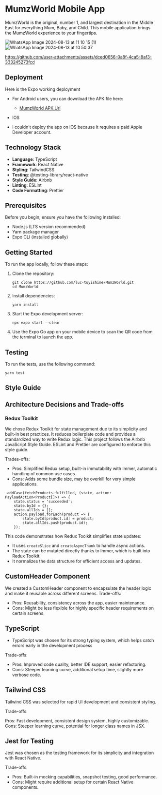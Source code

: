 # MumzWorld Mobile App

MumzWorld is the original, number 1, and largest destination in the Middle East for everything Mum, Baby, and Child. This mobile application brings the MumzWorld experience to your fingertips.

![WhatsApp Image 2024-08-13 at 11 10 15 (1)](https://github.com/user-attachments/assets/999b479f-2aba-486e-8533-8e7e568e525e)
![WhatsApp Image 2024-08-13 at 10 50 37](https://github.com/user-attachments/assets/97ca2e7d-a689-49f1-9167-b6b634b19fee)


https://github.com/user-attachments/assets/dced0656-0a8f-4ca5-8af3-333245273fcd


## Deployment

Here is the Expo working deployment

* For Android users, you can download the APK file here:

    - [MumzWorld APK Url](https://drive.google.com/drive/folders/1FCDK42sPnru-Es2fQyFjIVuydoDRrgHB?usp=sharing)

* IOS
- I couldn't deploy the app on iOS because it requires a paid Apple Developer account.


## Technology Stack

- **Language**: TypeScript
- **Framework**: React Native
- **Styling**: TailwindCSS
- **Testing**: @testing-library/react-native
- **Style Guide**: Airbnb
- **Linting**: ESLint
- **Code Formatting**: Prettier

## Prerequisites

Before you begin, ensure you have the following installed:
- Node.js (LTS version recommended)
- Yarn package manager
- Expo CLI (installed globally)

## Getting Started

To run the app locally, follow these steps:

1. Clone the repository:
   ```
   git clone https://github.com/luc-tuyishime/MumzWorld.git
   cd MumzWorld
   ```

2. Install dependencies:
   ```
   yarn install
   ```

3. Start the Expo development server:
   ```
   npx expo start --clear
   ```

4. Use the Expo Go app on your mobile device to scan the QR code from the terminal to launch the app.

## Testing

To run the tests, use the following command:

```
yarn test
```

## Style Guide

## Architecture Decisions and Trade-offs

### Redux Toolkit

We chose Redux Toolkit for state management due to its simplicity and built-in best practices. It reduces boilerplate code and provides a standardized way to write Redux logic.
This project follows the Airbnb JavaScript Style Guide. ESLint and Prettier are configured to enforce this style guide.

Trades-offs:

- Pros: Simplified Redux setup, built-in immutability with Immer, automatic handling of common use cases.
- Cons: Adds some bundle size, may be overkill for very simple applications.

```
.addCase(fetchProducts.fulfilled, (state, action: PayloadAction<Product[]>) => {
    state.status = 'succeeded';
    state.byId = {};
    state.allIds = [];
    action.payload.forEach(product => {
        state.byId[product.id] = product;
        state.allIds.push(product.id);
    });
```

This code demonstrates how Redux Toolkit simplifies state updates:

- It uses `createSlice` and `createAsyncThunk` to handle async actions.
- The state can be mutated directly thanks to Immer, which is built into Redux Toolkit.
- It normalizes the data structure for efficient access and updates.

## CustomHeader Component

We created a CustomHeader component to encapsulate the header logic and make it reusable across different screens.
Trade-offs:

- Pros: Reusability, consistency across the app, easier maintenance.
- Cons: Might be less flexible for highly specific header requirements on certain screens.

## TypeScript

- TypeScript was chosen for its strong typing system, which helps catch errors early in the development process

Trade-offs:

- Pros: Improved code quality, better IDE support, easier refactoring.
- Cons: Steeper learning curve, additional setup time, slightly more verbose code.

## Tailwind CSS

Tailwind CSS was selected for rapid UI development and consistent styling.

Trade-offs:

Pros: Fast development, consistent design system, highly customizable.
Cons: Steeper learning curve, potential for longer class names in JSX.

## Jest for Testing

Jest was chosen as the testing framework for its simplicity and integration with React Native.

Trade-offs:

- Pros: Built-in mocking capabilities, snapshot testing, good performance.
- Cons: Might require additional setup for certain React Native components.






